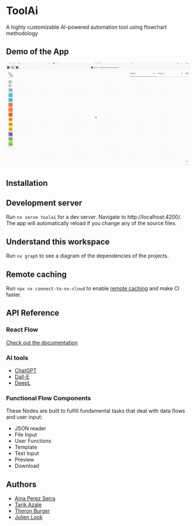 # ToolAi

A highly customizable AI-powered automation tool using flowchart methodology

## Demo of the App

<img src="tool-ai.gif" width="1000">

## Installation

## Development server

Run `nx serve toolai` for a dev server. Navigate to http://localhost:4200/. The app will automatically reload if you change any of the source files.

## Understand this workspace

Run `nx graph` to see a diagram of the dependencies of the projects.

## Remote caching

Run `npx nx connect-to-nx-cloud` to enable [remote caching](https://nx.app) and make CI faster.

## API Reference

### React Flow

[Check out the documentation](https://reactflow.dev/)

### AI tools

- [ChatGPT](https://openai.com/blog/chatgpt)
- [Dall-E](https://openai.com/product/dall-e-2)
- [DeepL](https://www.deepl.com/docs-api)

### Functional Flow Components

These Nodes are built to fulfill fundamental tasks that deal with data flows and user input:

- JSON reader
- File Input
- User Functions
- Template
- Text Input
- Preview
- Download

## Authors

- [Aina Perez Serra](https://github.com/ainaperez)
- [Tarik Azale](https://github.com/Deftool66)
- [Theron Burger](https://github.com/theronburger)
- [Julien Look](https://www.github.com/juice1000)
